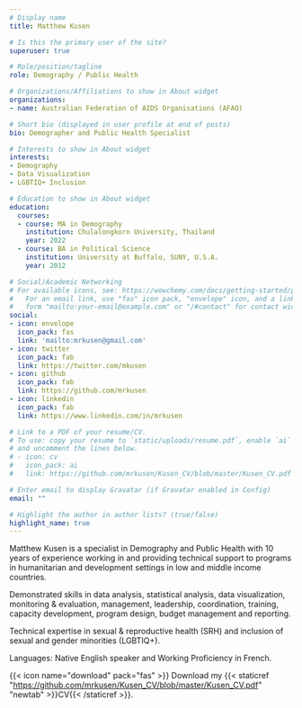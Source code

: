 ```yaml
---
# Display name
title: Matthew Kusen

# Is this the primary user of the site?
superuser: true

# Role/position/tagline
role: Demography / Public Health

# Organizations/Affiliations to show in About widget
organizations:
- name: Australian Federation of AIDS Organisations (AFAO)

# Short bio (displayed in user profile at end of posts)
bio: Demographer and Public Health Specialist 

# Interests to show in About widget
interests:
- Demography
- Data Visualization
- LGBTIQ+ Inclusion

# Education to show in About widget
education:
  courses:
  - course: MA in Demography
    institution: Chulalongkorn University, Thailand
    year: 2022
  - course: BA in Political Science
    institution: University at Buffalo, SUNY, U.S.A.
    year: 2012

# Social/Academic Networking
# For available icons, see: https://wowchemy.com/docs/getting-started/page-builder/#icons
#   For an email link, use "fas" icon pack, "envelope" icon, and a link in the
#   form "mailto:your-email@example.com" or "/#contact" for contact widget.
social:
- icon: envelope
  icon_pack: fas
  link: 'mailto:mrkusen@gmail.com'
- icon: twitter
  icon_pack: fab
  link: https://twitter.com/mkusen
- icon: github
  icon_pack: fab
  link: https://github.com/mrkusen
- icon: linkedin
  icon_pack: fab
  link: https://www.linkedin.com/in/mrkusen

# Link to a PDF of your resume/CV.
# To use: copy your resume to `static/uploads/resume.pdf`, enable `ai` icons in `params.toml`, 
# and uncomment the lines below.
# - icon: cv
#   icon_pack: ai
#   link: https://github.com/mrkusen/Kusen_CV/blob/master/Kusen_CV.pdf

# Enter email to display Gravatar (if Gravatar enabled in Config)
email: ""

# Highlight the author in author lists? (true/false)
highlight_name: true
---
```


Matthew Kusen is a specialist in Demography and Public Health with 10 years of experience working in and providing technical support to programs in humanitarian and development settings in low and middle income countries.  

Demonstrated skills in data analysis, statistical analysis, data visualization, monitoring & evaluation, management, leadership, coordination, training, capacity development, program design, budget management and reporting. 

Technical expertise in sexual & reproductive health (SRH) and inclusion of sexual and gender minorities (LGBTIQ+).

Languages: Native English speaker and Working Proficiency in French.



{{< icon name="download" pack="fas" >}} Download my {{< staticref "https://github.com/mrkusen/Kusen_CV/blob/master/Kusen_CV.pdf" "newtab" >}}CV{{< /staticref >}}.
